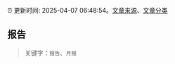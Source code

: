 :alarm_clock: 更新时间: 2025-04-07 06:48:54。[文章来源](/README.md)、[文章分类](/TAGS.md)

## 报告


> 关键字：`报告`、`月报`



